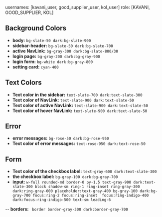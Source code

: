 

usernames: [kavani_user, good_supplier_user, kol_user]
role: [KAVANI, GOOD_SUPPLIER, KOL]


## Background Colors

- **body:** `bg-slate-50 dark:bg-slate-900`
- **sidebar-header:** `bg-slate-50 dark:bg-slate-700`
- **active NavLink:** `bg-gray-300 dark:bg-slate-800/30`
- **login page:** `bg-gray-200 dark:bg-gray-900`
- **login form:** `bg-white dark:bg-gray-800`
- **setting card:** `cyan-400`

## Text Colors

- **Text color in the sidebar:** `text-slate-700 dark:text-slate-300`
- **Text color of NavLink:** `text-slate-900 dark:text-slate-50`
- **Text color of active NavLink:** `text-slate-900 dark:text-slate-50`
- **Text color of hover NavLink:** `text-slate-900 dark:text-slate-50`

## Error

- **error messages:** `bg-rose-50 dark:bg-rose-950`
- **Text color of error messages:** `text-rose-950 dark:text-rose-50`

## Form

- **Text color of the checkbox label:** `text-gray-600 dark:text-slate-300`
- **the checkbox label:** `bg-gray-100 dark:bg-gray-700`
- **input:** `w-full rounded-md border-0 py-1.5 text-gray-900 dark:text-slate-300 block shadow-sm ring-1 ring-inset ring-gray-300 dark:ring-gray-600 placeholder:text-gray-400 bg-gray-100 dark:bg-gray-700 focus:ring-2 focus:ring-inset  focus:ring-indigo-400 dark:focus:ring-indigo-500 text-sm leading-6`


-- **borders:** ` border border-gray-300 dark:border-gray-700`